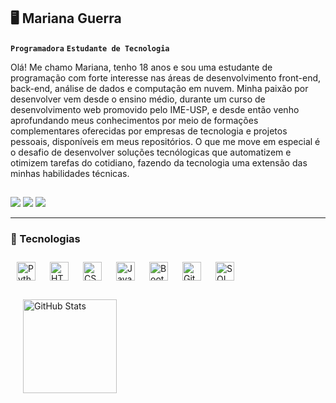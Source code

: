 ## 🖥️ Mariana Guerra

**`Programadora`** **`Estudante de Tecnologia`**

Olá! Me chamo Mariana, tenho 18 anos e sou uma estudante de programação com forte interesse nas áreas de desenvolvimento front-end, back-end, análise de dados e computação em nuvem. Minha paixão por desenvolver vem desde o ensino médio, durante um curso de desenvolvimento web promovido pelo IME-USP, e desde então venho aprofundando meus conhecimentos por meio de formações complementares oferecidas por empresas de tecnologia e projetos pessoais, disponíveis em meus repositórios. O que me move em especial é o desafio de desenvolver soluções tecnólogicas que automatizem e otimizem tarefas do cotidiano, fazendo da tecnologia uma extensão das minhas habilidades técnicas.
  
  ##
 
<div> 
  <a href="https://www.linkedin.com/in/marianahguerra" target="_blank"><img src="https://img.shields.io/badge/-LinkedIn-%230077B5?style=for-the-badge&logo=linkedin&logoColor=white" target="_blank"></a> 
  <a href = "mailto:marianahguerra@gmail.com"><img src="https://img.shields.io/badge/-Gmail-E75F7F?style=for-the-badge&logo=gmail&logoColor=white" target="_blank"></a>
 <a href="https://discordapp.com/users/678731839858540576" target="_blank"><img src="https://img.shields.io/badge/Discord-7356EA?style=for-the-badge&logo=discord&logoColor=white" target="_blank"></a>
</div>

---

### 🤖 Tecnologias

<img 
    align="left" 
    alt="Python" 
    title="Python"
    width="30px" 
    style="padding: 10px;" 
    src="https://cdn.jsdelivr.net/gh/devicons/devicon@latest/icons/python/python-original.svg" 
/>
<img 
    align="left" 
    alt="HTML"
    title="HTML" 
    width="30px" 
    style="padding: 10px;" 
    src="https://cdn.jsdelivr.net/gh/devicons/devicon@latest/icons/html5/html5-original.svg" 
/>
<img 
    align="left" 
    alt="CSS" 
    title="CSS"
    width="30px" 
    style="padding: 10px;" 
    src="https://cdn.jsdelivr.net/gh/devicons/devicon@latest/icons/css3/css3-original.svg" 
/>
<img 
    align="left" 
    alt="JavaScript" 
    title="JavaScript"
    width="30px" 
    style="padding: 10px;" 
    src="https://cdn.jsdelivr.net/gh/devicons/devicon@latest/icons/javascript/javascript-original.svg" 
/>
<img 
    align="left" 
    alt="Bootstrap"
    title="Bootstrap" 
    width="30px" 
    style="padding: 10px;" 
    src="https://cdn.jsdelivr.net/gh/devicons/devicon@latest/icons/bootstrap/bootstrap-original.svg" 
/>
<img 
    align="left" 
    alt="Git" 
    title="Git"
    width="30px" 
    style="padding: 10px;" 
    src="https://cdn.jsdelivr.net/gh/devicons/devicon@latest/icons/git/git-original.svg" 
/>
<img 
    align="left" 
    alt="SQL" 
    title="SQL"
    width="30px" 
    style="padding: 10px;" 
    src="https://cdn.jsdelivr.net/gh/devicons/devicon@latest/icons/sqldeveloper/sqldeveloper-original.svg" 
/>

<br><br>

<p>
  <img 
        align="left" 
        alt="GitHub Stats" 
        height="150"
        style="padding: 20px;" 
        src="https://github-readme-stats.vercel.app/api/top-langs/?username=marihguerra&theme=dracula&layout=compact&custom_title=Linguagens+mais+utilizadas&langs_count=9" 
    />
</p>
